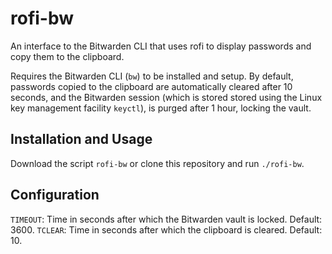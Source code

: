 # rofi-bw

An interface to the Bitwarden CLI that uses rofi to display passwords and copy
them to the clipboard.

Requires the Bitwarden CLI (`bw`) to be installed and setup. By default,
passwords copied to the clipboard are automatically cleared after 10 seconds,
and the Bitwarden session (which is stored stored using the Linux key
management facility `keyctl`), is purged after 1 hour, locking the vault.

## Installation and Usage

Download the script `rofi-bw` or clone this repository and run `./rofi-bw`.

## Configuration

`TIMEOUT`: Time in seconds after which the Bitwarden vault is locked. Default: 3600.
`TCLEAR`: Time in seconds after which the clipboard is cleared. Default: 10.
